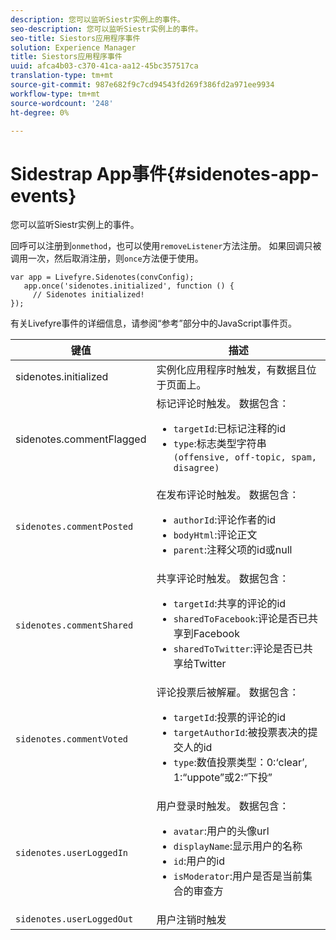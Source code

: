 ```yaml
---
description: 您可以监听Siestr实例上的事件。
seo-description: 您可以监听Siestr实例上的事件。
seo-title: Siestors应用程序事件
solution: Experience Manager
title: Siestors应用程序事件
uuid: afca4b03-c370-41ca-aa12-45bc357517ca
translation-type: tm+mt
source-git-commit: 987e682f9c7cd94543fd269f386fd2a971ee9934
workflow-type: tm+mt
source-wordcount: '248'
ht-degree: 0%

---
```



# Sidestrap App事件{#sidenotes-app-events}

您可以监听Siestr实例上的事件。

回呼可以注册到`onmethod`，也可以使用`removeListener`方法注册。 如果回调只被调用一次，然后取消注册，则`once`方法便于使用。

```
var app = Livefyre.Sidenotes(convConfig); 
   app.once('sidenotes.initialized', function () { 
     // Sidenotes initialized!  
});
```

有关Livefyre事件的详细信息，请参阅“参考”部分中的JavaScript事件页。

| 键值 | 描述 |
|--- |--- |
| sidenotes.initialized | 实例化应用程序时触发，有数据且位于页面上。 |
| sidenotes.commentFlagged | 标记评论时触发。 数据包含：<br><ul><li>`targetId`:已标记注释的id</li><li>`type`:标志类型字符串  `(offensive, off-topic, spam, disagree)`</li></ul> |
| `sidenotes.commentPosted` | 在发布评论时触发。 数据包含：<br><ul><li> `authorId`:评论作者的id </li><li>`bodyHtml`:评论正文 </li><li> `parent`:注释父项的id或null</li></ul> |
| `sidenotes.commentShared` | 共享评论时触发。 数据包含：<br><ul><li>`targetId`:共享的评论的id </li><li> `sharedToFacebook`:评论是否已共享到Facebook </li><li>`sharedToTwitter`:评论是否已共享给Twitter</li></ul> |
| `sidenotes.commentVoted` | 评论投票后被解雇。 数据包含：<br><ul><li>`targetId`:投票的评论的id </li><li> `targetAuthorId`:被投票表决的提交人的id</li><li> `type`:数值投票类型：0:‘clear’, 1:“uppote”或2:“下投”</li></ul> |
| `sidenotes.userLoggedIn` | 用户登录时触发。 数据包含：<br><ul><li>`avatar`:用户的头像url </li><li>`displayName`:显示用户的名称</li><li>`id`:用户的id</li><li> `isModerator`:用户是否是当前集合的审查方</li></ul> |
| `sidenotes.userLoggedOut` | 用户注销时触发 |
